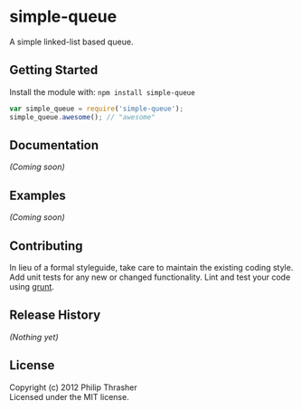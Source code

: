# simple-queue

A simple linked-list based queue.

## Getting Started
Install the module with: `npm install simple-queue`

```javascript
var simple_queue = require('simple-queue');
simple_queue.awesome(); // "awesome"
```

## Documentation
_(Coming soon)_

## Examples
_(Coming soon)_

## Contributing
In lieu of a formal styleguide, take care to maintain the existing coding style. Add unit tests for any new or changed functionality. Lint and test your code using [grunt](https://github.com/gruntjs/grunt).

## Release History
_(Nothing yet)_

## License
Copyright (c) 2012 Philip Thrasher  
Licensed under the MIT license.
